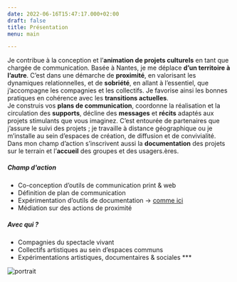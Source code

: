 ```yaml
---
date: 2022-06-16T15:47:17.000+02:00
draft: false
title: Présentation
menu: main

---
```

Je contribue à la conception et l’**animation de projets culturels** en tant que chargée de communication. Basée à Nantes, je me déplace **d’un territoire à l’autre**. C’est dans une démarche de **proximité**, en valorisant les dynamiques relationnelles, et de **sobriété**, en allant à l’essentiel, que j’accompagne les compagnies et les collectifs. Je favorise ainsi les bonnes pratiques en cohérence avec les **transitions actuelles**.  
Je construis vos **plans de communication**, coordonne la réalisation et la circulation des **supports**, décline des **messages** et **récits** adaptés aux projets stimulants que vous imaginez. C’est entourée de partenaires que j’assure le suivi des projets ; je travaille à distance géographique ou je m’installe au sein d’espaces de création, de diffusion et de convivialité. Dans mon champ d’action s’inscrivent aussi la **documentation** des projets sur le terrain et l’**accueil** des groupes et des usagers.ères.

##### Champ d'action

* Co-conception d’outils de communication print & web
* Définition de plan de communication
* Expérimentation d’outils de documentation -> [comme ici](https://espaces-communs.fr/design-despaces-normes-et-reglementations/ "Documentation session DU")
* Médiation sur des actions de proximité

##### Avec qui ?

* Compagnies du spectacle vivant
* Collectifs artistiques au sein d’espaces communs
* Expérimentations artistiques, documentaires & sociales  ***

![](/images/portrait.jpg "portrait") 
